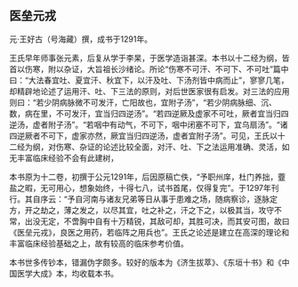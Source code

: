 ## 医垒元戎

元·王好古（号海藏）撰，成书于1291年。

王氏早年师事张元素，后复从学于李杲，于医学造诣甚深。本书以十二经为纲，皆首以伤寒，附以杂证，大旨祖长沙绪论。所论“伤寒不可汗、不可下、不可吐”篇中曰：“大法春宜吐、夏宜汗、秋宜下，以汗及吐、下汤剂皆中病而止”，寥寥几笔，却精辟地论述了运用汗、吐、下三法的原则，对后世医家很有启发。对三法的应用则曰：“若少阴病脉微不可发汗，亡阳故也，宜附子汤”，“若少阴病脉细、沉、数，病在里，不可发汗，宜当归四逆汤”。“若四逆厥及虚家不可吐，厥者宜当归四逆汤，虚者附子汤”。“若咽中有动气，不可下，咽中闭塞不可下，宜乌扇汤”。“诸四逆厥者不可下，虚家亦然，厥宜当归四逆汤，虚者宜附子汤”。可见，王氏以十二经为纲，对伤寒、杂证的论述比较全面，对汗、吐、下之法运用准确、灵活，如无丰富临床经验不会有此建树，

本书原为十二卷，初撰于公元1291年，后因原稿亡佚，“予职州庠，杜门养拙，虀盐之暇，无可用心，想象始终，十得七八，试书首尾，仅得复完”。于1297年刊行。其自序云：“予自河南与诸友兄弟等日从事于患难之场，随病察诊，逐脉定方，开之劫之，薄之发之，以尽其宜，吐之补之，汗之下之，以极其当，攻守不常，出没无定，不啻胸中自有十万精锐，其敌可却，其胜可决，而其安可图，故曰《医垒元戎》，良医之用药，若临阵之用兵也”。王氏之论述是建立在高深的理论和丰富临床经验基础之上，故有较高的临床参考价值。

本书世多传钞本，错漏伪字颇多。较好的版本为《济生拔萃》、《东垣十书》和《中国医学大成》本，均收载本书。